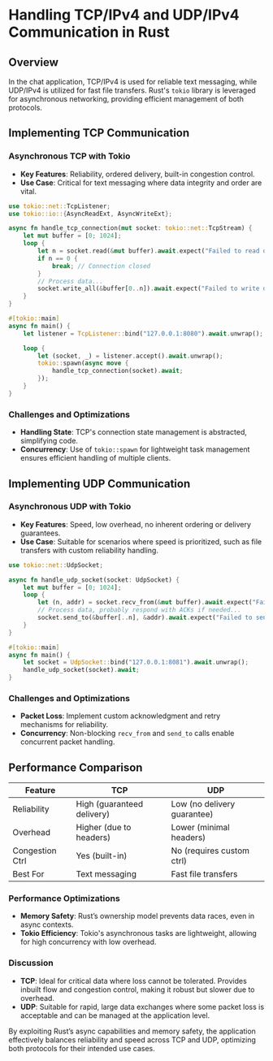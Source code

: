 # Handling TCP/IPv4 and UDP/IPv4 Communication in Rust

## Overview

In the chat application, TCP/IPv4 is used for reliable text messaging, while UDP/IPv4 is utilized for fast file transfers. Rust's `tokio` library is leveraged for asynchronous networking, providing efficient management of both protocols.

## Implementing TCP Communication

### Asynchronous TCP with Tokio

- **Key Features**: Reliability, ordered delivery, built-in congestion control.
- **Use Case**: Critical for text messaging where data integrity and order are vital.

```rust
use tokio::net::TcpListener;
use tokio::io::{AsyncReadExt, AsyncWriteExt};

async fn handle_tcp_connection(mut socket: tokio::net::TcpStream) {
    let mut buffer = [0; 1024];
    loop {
        let n = socket.read(&mut buffer).await.expect("Failed to read data");
        if n == 0 {
            break; // Connection closed
        }
        // Process data...
        socket.write_all(&buffer[0..n]).await.expect("Failed to write data");
    }
}

#[tokio::main]
async fn main() {
    let listener = TcpListener::bind("127.0.0.1:8080").await.unwrap();

    loop {
        let (socket, _) = listener.accept().await.unwrap();
        tokio::spawn(async move {
            handle_tcp_connection(socket).await;
        });
    }
}
```

### Challenges and Optimizations

- **Handling State**: TCP's connection state management is abstracted, simplifying code.
- **Concurrency**: Use of `tokio::spawn` for lightweight task management ensures efficient handling of multiple clients.

## Implementing UDP Communication

### Asynchronous UDP with Tokio

- **Key Features**: Speed, low overhead, no inherent ordering or delivery guarantees.
- **Use Case**: Suitable for scenarios where speed is prioritized, such as file transfers with custom reliability handling.

```rust
use tokio::net::UdpSocket;

async fn handle_udp_socket(socket: UdpSocket) {
    let mut buffer = [0; 1024];
    loop {
        let (n, addr) = socket.recv_from(&mut buffer).await.expect("Failed to receive data");
        // Process data, probably respond with ACKs if needed...
        socket.send_to(&buffer[..n], &addr).await.expect("Failed to send data");
    }
}

#[tokio::main]
async fn main() {
    let socket = UdpSocket::bind("127.0.0.1:8081").await.unwrap();
    handle_udp_socket(socket).await;
}
```

### Challenges and Optimizations

- **Packet Loss**: Implement custom acknowledgment and retry mechanisms for reliability.
- **Concurrency**: Non-blocking `recv_from` and `send_to` calls enable concurrent packet handling.

## Performance Comparison

| Feature         | TCP                            | UDP                         |
|-----------------|--------------------------------|-----------------------------|
| Reliability     | High (guaranteed delivery)     | Low (no delivery guarantee) |
| Overhead        | Higher (due to headers)        | Lower (minimal headers)     |
| Congestion Ctrl | Yes (built-in)                 | No (requires custom ctrl)   |
| Best For        | Text messaging                 | Fast file transfers         |

### Performance Optimizations

- **Memory Safety**: Rust’s ownership model prevents data races, even in async contexts.
- **Tokio Efficiency**: Tokio's asynchronous tasks are lightweight, allowing for high concurrency with low overhead.

### Discussion

- **TCP**: Ideal for critical data where loss cannot be tolerated. Provides inbuilt flow and congestion control, making it robust but slower due to overhead.
- **UDP**: Suitable for rapid, large data exchanges where some packet loss is acceptable and can be managed at the application level.

By exploiting Rust’s async capabilities and memory safety, the application effectively balances reliability and speed across TCP and UDP, optimizing both protocols for their intended use cases.